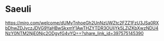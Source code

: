 # Saeuli
https://miro.com/welcome/dUMyTnhoeGh2UnNzUWZtc2FZZ1FzU3JSa0RXbDhwZDJvczJDVG9YaHBwSkxmY1AwTHZYTDR3OUljYk5LZjZKbXwzNDU4NzY0NTM2NjE0Njc2ODgyfG4vYQ==?share_link_id=397575145390
